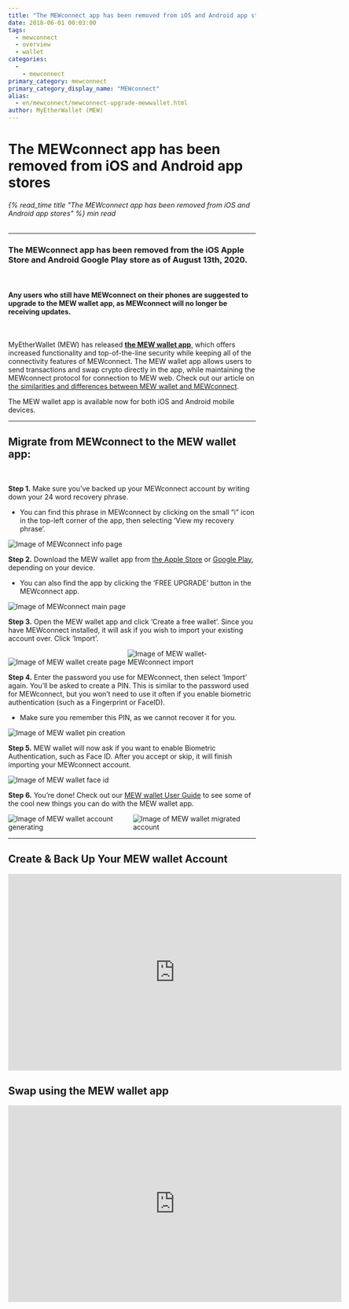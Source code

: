 ```yaml
---
title: "The MEWconnect app has been removed from iOS and Android app stores"
date: 2018-06-01 00:03:00
tags:
  - mewconnect
  - overview
  - wallet
categories:
  - 
    - mewconnect
primary_category: mewconnect
primary_category_display_name: "MEWconnect"
alias:
  - en/mewconnect/mewconnect-upgrade-mewwallet.html
author: MyEtherWallet (MEW)
---
```


# **The MEWconnect app has been removed from iOS and Android app stores**

###### {% read_time title "The MEWconnect app has been removed from iOS and Android app stores" %} min read

* * *

### **The MEWconnect app has been removed from the iOS Apple Store and Android Google Play store as of August 13th, 2020.**

<br>

#### **Any users who still have MEWconnect on their phones are suggested to upgrade to the MEW wallet app, as MEWconnect will no longer be receiving updates.**

<br>

MyEtherWallet (MEW) has released [**the MEW wallet app**](https://mewwallet.myetherwallet.com), which offers increased functionality and top-of-the-line security while keeping all of the connectivity features of MEWconnect. The MEW wallet app allows users to send transactions and swap crypto directly in the app, while maintaining the MEWconnect protocol for connection to MEW web. Check out our article on [the similarities and differences between MEW wallet and MEWconnect](/@@@@@@/mewwallet/mewwallet-vs-mewconnect/).

The MEW wallet app is available now for both iOS and Android mobile devices.

* * *

## **Migrate from MEWconnect to the MEW wallet app:**

<br>

**Step 1.** Make sure you’ve backed up your MEWconnect account by writing down your 24 word recovery phrase.

-   You can find this phrase in MEWconnect by clicking on the small “i” icon in the top-left corner of the app, then selecting ‘View my recovery phrase’.

<img src="/images/posts/mewconnect/mwmigrate2.PNG" alt="Image of MEWconnect info page" style="max-width: 250px;" />

**Step 2.** Download the MEW wallet app from [the Apple Store](https://apps.apple.com/us/app/mew-wallet-ethereum-wallet/id1464614025) or [Google Play](https://play.google.com/store/apps/details?id=com.myetherwallet.mewwallet&hl=en_US), depending on your device.

-   You can also find the app by clicking the ‘FREE UPGRADE’ button in the MEWconnect app.

<img src="/images/posts/mewconnect/mwmigrate1.PNG" alt="Image of MEWconnect main page" style="max-width: 250px;" />

**Step 3.** Open the MEW wallet app and click ‘Create a free wallet’. Since you have MEWconnect installed, it will ask if you wish to import your existing account over. Click ‘Import’.

<div class="d-flex justify-content-center flex-wrap margin-0">
  <img src="/images/posts/mewconnect/mwmigrate3.PNG" alt="Image of MEW wallet create page" style="max-width: 250px;" />
  <img src="/images/posts/mewconnect/mwmigrate5.PNG" alt="Image of MEW wallet- MEWconnect import" style="max-width: 250px;" />
</div>

**Step 4.** Enter the password you use for MEWconnect, then select ‘Import’ again. You’ll be asked to create a PIN. This is similar to the password used for MEWconnect, but you won’t need to use it often if you enable biometric authentication (such as a Fingerprint or FaceID).

-   Make sure you remember this PIN, as we cannot recover it for you.

<img src="/images/posts/mewconnect/mwmigrate4.PNG" alt="Image of MEW wallet pin creation" style="max-width: 250px;" />

**Step 5.** MEW wallet will now ask if you want to enable Biometric Authentication, such as Face ID. After you accept or skip, it will finish importing your MEWconnect account.

<img src="/images/posts/mewconnect/mwmigrate6.PNG" alt="Image of MEW wallet face id" style="max-width: 250px;" />

**Step 6.** You’re done! Check out our [MEW wallet User Guide](/@@@@@@/mewwallet/mewwallet-user-guide/) to see some of the cool new things you can do with the MEW wallet app.

<div class="d-flex justify-content-center flex-wrap margin-0">
  <img src="/images/posts/mewconnect/mwmigrate7.PNG" alt="Image of MEW wallet account generating" style="max-width: 250px;" />
  <img src="/images/posts/mewconnect/mwmigrate8.PNG" alt="Image of MEW wallet migrated account" style="max-width: 250px;" />
</div>

* * *

## **Create & Back Up Your MEW wallet Account**

<div class="youtube-video">
<iframe width="678" height="400" src="https://www.youtube.com/embed/8G5s2xR8vL8" frameborder="0" allow="accelerometer; autoplay; encrypted-media; gyroscope; picture-in-picture" allowfullscreen></iframe>
</div>

## **Swap using the MEW wallet app**

<div class="youtube-video">
<iframe width="678" height="400" src="https://www.youtube.com/embed/oN54-tVl4z8" frameborder="0" allow="accelerometer; autoplay; encrypted-media; gyroscope; picture-in-picture" allowfullscreen></iframe>
</div>

